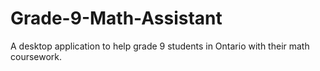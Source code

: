 # Grade-9-Math-Assistant
A desktop application to help grade 9 students in Ontario with their math coursework.
